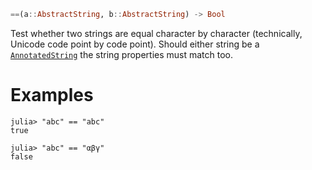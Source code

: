```julia
==(a::AbstractString, b::AbstractString) -> Bool
```

Test whether two strings are equal character by character (technically, Unicode code point by code point). Should either string be a [`AnnotatedString`](@ref) the string properties must match too.

# Examples

```jldoctest
julia> "abc" == "abc"
true

julia> "abc" == "αβγ"
false
```
